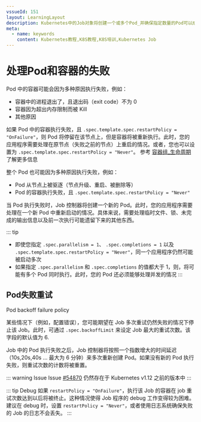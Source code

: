 ```yaml
---
vssueId: 151
layout: LearningLayout
description: Kubernetes中的Job对象将创建一个或多个Pod_并确保指定数量的Pod可以成功执行到进程正常结束_当Job创建的 Pod执行成功并正常结束时_Job将记录成功结束的Pod数量_当成功结束的Pod达到指定的数量时_Job将完成执行
meta:
  - name: keywords
    content: Kubernetes教程,K8S教程,K8S培训,Kubernetes Job
---
```


# 处理Pod和容器的失败

<AdSenseTitle>

</AdSenseTitle>

Pod 中的容器可能会因为多种原因执行失败，例如：
* 容器中的进程退出了，且退出码（exit code）不为 0
* 容器因为超出内存限制而被 Kill
* 其他原因

如果 Pod 中的容器执行失败，且 `.spec.template.spec.restartPolicy = "OnFailure"`，则 Pod 将停留在该节点上，但是容器将被重新执行。此时，您的应用程序需要处理在原节点（失败之前的节点）上重启的情况。或者，您也可以设置为 `.spec.template.spec.restartPolicy = "Never"`。 参考 [容器组_生命周期](/learning/k8s-intermediate/workload/pod-lifecycle.html) 了解更多信息

整个 Pod 也可能因为多种原因执行失败，例如：
* Pod 从节点上被驱逐（节点升级、重启、被删除等）
* Pod 的容器执行失败，且 `.spec.template.spec.restartPolicy = "Never"`

当 Pod 执行失败时，Job 控制器将创建一个新的 Pod。此时，您的应用程序需要处理在一个新 Pod 中重新启动的情况。具体来说，需要处理临时文件、锁、未完成的输出信息以及前一次执行可能遗留下来的其他东西。

::: tip
* 即使您指定 `.spec.parallelism = 1`、 `.spec.completions = 1` 以及 `.spec.template.spec.restartPolicy = "Never"`，同一个应用程序仍然可能被启动多次
* 如果指定 `.spec.parallelism` 和 `.spec.completions` 的值都大于 1，则，将可能有多个 Pod 同时执行。此时，您的 Pod 还必须能够处理并发的情况
:::

## Pod失败重试

Pod backoff failure policy

某些情况下（例如，配置错误），您可能期望在 Job 多次重试仍然失败的情况下停止该 Job。此时，可通过 `.spec.backoffLimit` 来设定 Job 最大的重试次数。该字段的默认值为 6.

Job 中的 Pod 执行失败之后，Job 控制器将按照一个指数增大的时间延迟（10s,20s,40s ... 最大为 6 分钟）来多次重新创建 Pod。如果没有新的 Pod 执行失败，则重试次数的计数将被重置。

::: warning Issue
Issue [#54870](https://github.com/kubernetes/kubernetes/issues/54870) 仍然存在于 Kubernetes v1.12 之前的版本中
:::

::: tip Debug
如果 `restartPolicy = "OnFailure"`，执行该 Job 的容器在 job 重试次数达到以后将被终止。这种情况使得 Job 程序的 debug 工作变得较为困难。建议在 debug 时，设置 `restartPolicy = "Never"`，或者使用日志系统确保失败的 Job 的日志不会丢失。
:::

